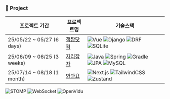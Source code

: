 ### 📁 Project

| 프로젝트 기간 | 프로젝트명 | 기술스택 |
| -------------- | ---------- | -------- |
| 25/05/22 ~ 05/27 (6 days) | [책짱닷컴](https://github.com/Jodndud/ai-library-community-bookjjang.com-) | ![Vue](https://img.shields.io/badge/Vue-3.x-4FC08D?logo=vue.js&logoColor=white) ![Django](https://img.shields.io/badge/Django-4.x-092E20?logo=django&logoColor=white) ![DRF](https://img.shields.io/badge/DRF-3.x-red?logo=django&logoColor=white) ![SQLite](https://img.shields.io/badge/SQLite-3-003B57?logo=sqlite&logoColor=white) |
| 25/06/09 ~ 06/25 (3 weeks) | [자리잡자](https://github.com/Jodndud/businessArea_backend) | ![Java](https://img.shields.io/badge/Java-17-007396?logo=openjdk&logoColor=white) ![Spring](https://img.shields.io/badge/Spring_Boot-3.x-6DB33F?logo=spring&logoColor=white) ![Gradle](https://img.shields.io/badge/Gradle-8.x-02303A?logo=gradle&logoColor=white) ![JPA](https://img.shields.io/badge/Spring_Data_JPA-3.x-6DB33F?logo=spring&logoColor=white) ![MySQL](https://img.shields.io/badge/MySQL-8.0-4479A1?logo=mysql&logoColor=white) |
| 25/07/14 ~ 08/18 (1 month) | [봐봐요](https://github.com/Jodndud/bwabwayo) | ![Next.js](https://img.shields.io/badge/Next.js-14-000000?logo=nextdotjs&logoColor=white) ![TailwindCSS](https://img.shields.io/badge/Tailwind_CSS-3.x-06B6D4?logo=tailwindcss&logoColor=white) ![Zustand](https://img.shields.io/badge/Zustand-State_Management-FF6F61?logo=react&logoColor=white)  
![STOMP](https://img.shields.io/badge/STOMP-Protocol-FF8000?logo=stomp&logoColor=white) ![WebSocket](https://img.shields.io/badge/WebSocket-RealTime-010101?logo=socket.io&logoColor=white) ![OpenVidu](https://img.shields.io/badge/OpenVidu-Video_Conference-3333FF?logo=webrtc&logoColor=white)
